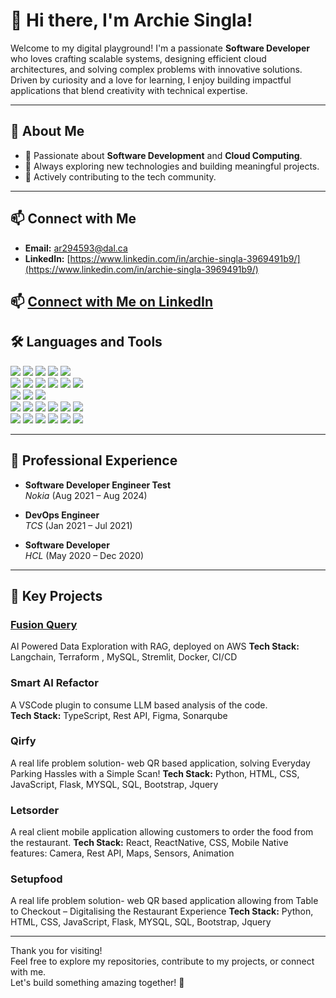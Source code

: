 # 👋 Hi there, I'm Archie Singla!

Welcome to my digital playground! I'm a passionate **Software Developer** who loves crafting scalable systems, designing efficient cloud architectures, and solving complex problems with innovative solutions. Driven by curiosity and a love for learning, I enjoy building impactful applications that blend creativity with technical expertise.

---

## 🌟 About Me
- 🚀 Passionate about **Software Development** and **Cloud Computing**.
- 🎯 Always exploring new technologies and building meaningful projects.
- 🤝 Actively contributing to the tech community.

---

## 📫 Connect with Me
- **Email:** [ar294593@dal.ca](mailto:ar294593@dal.ca)
- **LinkedIn:** [https://www.linkedin.com/in/archie-singla-3969491b9/](https://www.linkedin.com/in/archie-singla-3969491b9/)

## 📫 [Connect with Me on LinkedIn](https://www.linkedin.com/in/archie-singla-3969491b9/)


## 🛠️ Languages and Tools
<div>
  <img src="https://img.shields.io/badge/Java-ED8B00?style=for-the-badge&logo=openjdk&logoColor=white" />
  <img src="https://img.shields.io/badge/Python-3776AB?style=for-the-badge&logo=python&logoColor=white" />
  <img src="https://img.shields.io/badge/JavaScript-F7DF1E?style=for-the-badge&logo=javascript&logoColor=black" />
  <img src="https://img.shields.io/badge/TypeScript-3178C6?style=for-the-badge&logo=typescript&logoColor=white" />
  <img src="https://img.shields.io/badge/C++-00599C?style=for-the-badge&logo=c%2B%2B&logoColor=white" />
  <br />
  <img src="https://img.shields.io/badge/HTML5-E34F26?style=for-the-badge&logo=html5&logoColor=white" />
  <img src="https://img.shields.io/badge/CSS-1572B6?style=for-the-badge&logo=css3&logoColor=white" />
  <img src="https://img.shields.io/badge/React-61DAFB?style=for-the-badge&logo=react&logoColor=black" />
  <img src="https://img.shields.io/badge/Next.js-000000?style=for-the-badge&logo=next.js&logoColor=white" />
  <img src="https://img.shields.io/badge/Spring_Boot-6DB33F?style=for-the-badge&logo=spring-boot&logoColor=white" />
  <img src="https://img.shields.io/badge/Node.js-339933?style=for-the-badge&logo=nodedotjs&logoColor=white" />
  <br />
  <img src="https://img.shields.io/badge/MySQL-4479A1?style=for-the-badge&logo=mysql&logoColor=white" />
  <img src="https://img.shields.io/badge/MongoDB-4EA94B?style=for-the-badge&logo=mongodb&logoColor=white" />
  <img src="https://img.shields.io/badge/PostgreSQL-336791?style=for-the-badge&logo=postgresql&logoColor=white" />
  <br />
  <img src="https://img.shields.io/badge/AWS-232F3E?style=for-the-badge&logo=amazon-aws&logoColor=white" />
  <img src="https://img.shields.io/badge/GCP-4285F4?style=for-the-badge&logo=google-cloud&logoColor=white" />
  <img src="https://img.shields.io/badge/Docker-2496ED?style=for-the-badge&logo=docker&logoColor=white" />
  <img src="https://img.shields.io/badge/Kubernetes-326CE5?style=for-the-badge&logo=kubernetes&logoColor=white" />
  <img src="https://img.shields.io/badge/Terraform-7B42BC?style=for-the-badge&logo=terraform&logoColor=white" />
  <img src="https://img.shields.io/badge/CloudFormation-FF4F8B?style=for-the-badge&logo=aws&logoColor=white" />
  <br />
  <img src="https://img.shields.io/badge/CI/CD-0A0A0A?style=for-the-badge&logo=githubactions&logoColor=white" />
  <img src="https://img.shields.io/badge/Git-F05032?style=for-the-badge&logo=git&logoColor=white" />
  <img src="https://img.shields.io/badge/VS_Code-007ACC?style=for-the-badge&logo=visual-studio-code&logoColor=white" />
  <img src="https://img.shields.io/badge/IntelliJ_IDEA-000000?style=for-the-badge&logo=intellij-idea&logoColor=white" />
  <img src="https://img.shields.io/badge/Prometheus-E6522C?style=for-the-badge&logo=prometheus&logoColor=white" />
  <img src="https://img.shields.io/badge/Grafana-F46800?style=for-the-badge&logo=grafana&logoColor=white" />
</div>

---

## 💼 Professional Experience
- **Software Developer Engineer Test**  
  *Nokia* (Aug 2021 – Aug 2024)

- **DevOps Engineer**  
  *TCS* (Jan 2021 – Jul 2021)

- **Software Developer**  
  *HCL* (May 2020 – Dec 2020)

---

## 🚀 Key Projects

### [Fusion Query](https://github.com/archiesingla#fusion-query)
AI Powered Data Exploration with RAG, deployed on AWS 
**Tech Stack:** Langchain, Terraform , MySQL, Stremlit, Docker, CI/CD

### Smart AI Refactor
A VSCode plugin to consume LLM based analysis of the code.  
**Tech Stack:** TypeScript, Rest API, Figma, Sonarqube

### Qirfy
A real life problem solution- web QR based application, solving Everyday Parking Hassles with a Simple Scan!
**Tech Stack:** Python, HTML, CSS,  JavaScript, Flask, MYSQL, SQL, Bootstrap, Jquery

### Letsorder
A real client mobile application allowing customers to order the food from the restaurant. 
**Tech Stack:** React, ReactNative, CSS, Mobile Native features: Camera, Rest API, Maps, Sensors, Animation

### Setupfood
A real life problem solution- web QR based application allowing from Table to Checkout – Digitalising the Restaurant Experience 
**Tech Stack:** Python, HTML, CSS,  JavaScript, Flask, MYSQL, SQL, Bootstrap, Jquery

---

Thank you for visiting!  
Feel free to explore my repositories, contribute to my projects, or connect with me.  
Let's build something amazing together! 🚀
